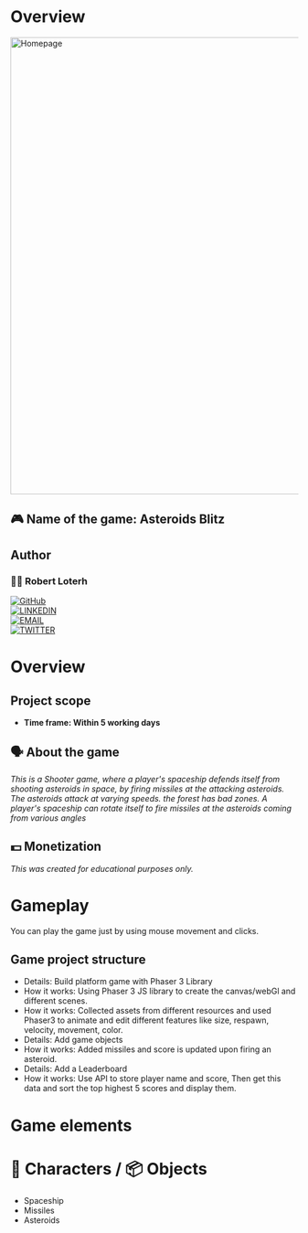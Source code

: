 # Overview
<img width="800" alt="Homepage" src="https://user-images.githubusercontent.com/12745474/131269233-b9cbde0d-ca91-4bb8-86bb-08e3c2e6c132.png">

## 🎮️ Name of the game: Asteroids Blitz

## Author

### 👨‍💻 Robert Loterh

[![GitHub](https://img.shields.io/badge/-GitHub-000?style=for-the-badge&logo=GitHub&logoColor=white)](https://github.com/rloterh) <br>
[![LINKEDIN](https://img.shields.io/badge/-LINKEDIN-0077B5?style=for-the-badge&logo=Linkedin&logoColor=white)](https://www.linkedin.com/in/robert-loterh/) <br>
[![EMAIL](https://img.shields.io/badge/-EMAIL-D14836?style=for-the-badge&logo=Mail.Ru&logoColor=white)](mailto:rloterh@gmail.com) <br>
[![TWITTER](https://img.shields.io/badge/-TWITTER-1DA1F2?style=for-the-badge&logo=Twitter&logoColor=white)](https://twitter.com/RLoterh) <br>


# Overview

##  Project scope

- **Time frame: Within 5 working days**

## 🗣️ About the game

_This is a Shooter game, where a player's spaceship defends itself from shooting asteroids in space, by firing missiles at the attacking asteroids. The asteroids attack at varying speeds.  the forest has bad zones. A player's spaceship can rotate itself to fire missiles at the asteroids coming from various angles_

## 💵 Monetization

_This was created for educational purposes only._

# Gameplay

You can play the game just by using mouse movement and clicks.

## Game project structure

- Details: Build platform game with Phaser 3 Library
- How it works: Using Phaser 3 JS library to create the canvas/webGl and different scenes.
- How it works: Collected assets from different resources and used Phaser3 to animate and edit different features like size, respawn, velocity, movement, color.
- Details: Add game objects
- How it works: Added missiles and score is updated upon firing an asteroid.
- Details: Add a Leaderboard
- How it works: Use API to store player name and score, Then get this data and sort the top highest 5 scores and display them.

# Game elements

# 👤 Characters / 📦️ Objects

- Spaceship
- Missiles
- Asteroids

